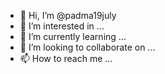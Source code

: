 - 👋 Hi, I’m @padma19july
- 👀 I’m interested in ...
- 🌱 I’m currently learning ...
- 💞️ I’m looking to collaborate on ...
- 📫 How to reach me ...

<!---
padma19july/padma19july is a ✨ special ✨ repository because its `README.md` (this file) appears on your GitHub profile.
You can click the Preview link to take a look at your changes.
--->
